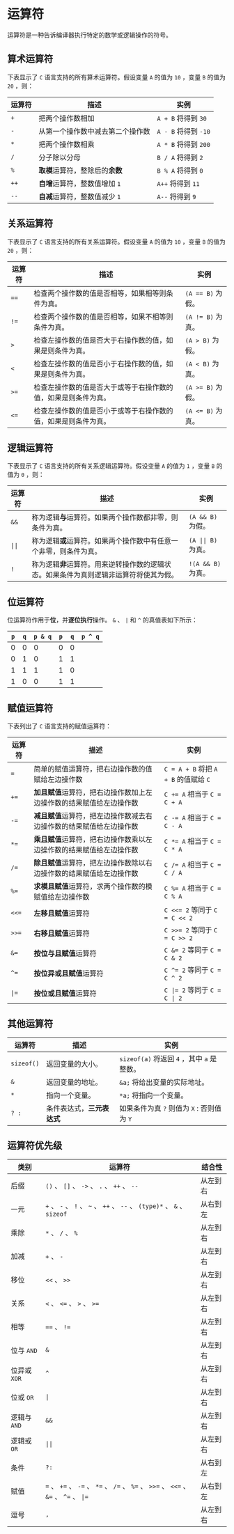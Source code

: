 # 运算符

运算符是一种告诉编译器执行特定的数学或逻辑操作的符号。

## 算术运算符

下表显示了 `C` 语言支持的所有算术运算符。假设变量 `A` 的值为 `10` ，变量 `B` 的值为 `20` ，则：

|运算符|描述|实例|
|-----|-----|-----|
| `+` |把两个操作数相加| `A + B` 将得到 `30` |
| `-` |从第一个操作数中减去第二个操作数| `A - B` 将得到 `-10` |
| `*` |把两个操作数相乘| `A * B` 将得到 `200` |
| `/` |分子除以分母| `B / A` 将得到 `2` |
| `%` |**取模**运算符，整除后的**余数**| `B % A` 将得到 `0` |
| `++` |**自增**运算符，整数值增加 `1` | `A++` 将得到 `11` |
| `--` |**自减**运算符，整数值减少 `1` | `A--` 将得到 `9` |

## 关系运算符

下表显示了 `C` 语言支持的所有关系运算符。假设变量 `A` 的值为 `10` ，变量 `B` 的值为 `20` ，则：

|运算符|描述|实例|
|-----|-----|-----|
| `==` |检查两个操作数的值是否相等，如果相等则条件为真。| `(A == B)` 为假。|
| `!=` |检查两个操作数的值是否相等，如果不相等则条件为真。| `(A != B)` 为真。|
| `>` |检查左操作数的值是否大于右操作数的值，如果是则条件为真。| `(A > B)` 为假。|
| `<` |检查左操作数的值是否小于右操作数的值，如果是则条件为真。| `(A < B)` 为真。|
| `>=` |检查左操作数的值是否大于或等于右操作数的值，如果是则条件为真。| `(A >= B)` 为假。|
| `<=` |检查左操作数的值是否小于或等于右操作数的值，如果是则条件为真。| `(A <= B)` 为真。|

## 逻辑运算符

下表显示了 `C` 语言支持的所有关系逻辑运算符。假设变量 `A` 的值为 `1` ，变量 `B` 的值为 `0` ，则：

|运算符|描述|实例|
|-----|-----|-----|
| `&&` |称为逻辑**与**运算符。如果两个操作数都非零，则条件为真。| `(A && B)` 为假。|
| `\|\|` |称为逻辑**或**运算符。如果两个操作数中有任意一个非零，则条件为真。| `(A \|\| B)` 为真。|
| `!` |称为逻辑**非**运算符。用来逆转操作数的逻辑状态。如果条件为真则逻辑非运算符将使其为假。| `!(A && B)` 为真。|

## 位运算符

位运算符作用于**位**，并**逐位执行**操作。 `&` 、 `|` 和 `^` 的真值表如下所示：

| `p` | `q` | `p & q` | `p` | `q` | `p ^ q` |
|-----|-----|-----|-----|-----|------|
|0|0|0|0|0|
|0|1|0|1|1|
|1|1|1|1|0|
|1|0|0|1|1|

## 赋值运算符

下表列出了 `C` 语言支持的赋值运算符：

|运算符|描述|实例|
|-----|-----|-----|
| `=` |简单的赋值运算符，把右边操作数的值赋给左边操作数| `C = A + B` 将把 `A + B` 的值赋给 `C` |
| `+=` |**加且赋值**运算符，把右边操作数加上左边操作数的结果赋值给左边操作数| `C += A` 相当于 `C = C + A` |
| `-=` |**减且赋值**运算符，把左边操作数减去右边操作数的结果赋值给左边操作数| `C -= A` 相当于 `C = C - A` |
| `*=` |**乘且赋值**运算符，把右边操作数乘以左边操作数的结果赋值给左边操作数| `C *= A` 相当于 `C = C * A` |
| `/=` |**除且赋值**运算符，把左边操作数除以右边操作数的结果赋值给左边操作数| `C /= A` 相当于 `C = C / A` |
| `%=` |**求模且赋值**运算符，求两个操作数的模赋值给左边操作数| `C %= A` 相当于 `C = C % A` |
| `<<=` |**左移且赋值**运算符| `C <<= 2` 等同于 `C = C << 2` |
| `>>=` |**右移且赋值**运算符| `C >>= 2` 等同于 `C = C >> 2` |
| `&=` |**按位与且赋值**运算符| `C &= 2` 等同于 `C = C & 2` |
| `^=` |**按位异或且赋值**运算符| `C ^= 2` 等同于 `C = C ^ 2` |
| `\|=` | **按位或且赋值**运算符| `C \|= 2` 等同于 `C = C \| 2` |

## 其他运算符

|运算符|描述|实例|
|-----|-----|-----|
| `sizeof()` |返回变量的大小。| `sizeof(a)` 将返回 `4` ，其中 `a` 是整数。|
| `&` |返回变量的地址。|`&a;` 将给出变量的实际地址。|
| `*` |指向一个变量。| `*a;` 将指向一个变量。|
| `? :` |条件表达式，**三元表达式**|如果条件为真 `?` 则值为 `X` : 否则值为 `Y` |

## 运算符优先级

|类别|运算符|结合性 |
|-----|-----|-----|
|后缀| `()` 、 `[]` 、 `->` 、 `.` 、 `++` 、 `--` |从左到右 |
|一元| `+` 、 `-` 、 `!` 、 `~` 、 `++` 、 `--` 、 `(type)*` 、 `&` 、 `sizeof` |从右到左 |
|乘除| `*` 、 `/` 、 `%` |从左到右 |
|加减| `+` 、 `-` |从左到右 |
|移位| `<<` 、 `>>` |从左到右 |
|关系| `<` 、 `<=` 、 `>` 、 `>=` |从左到右 |
|相等| `==` 、 `!=` |从左到右 |
|位与 `AND` | `&` |从左到右 |
|位异或 `XOR` | `^` |从左到右 |
|位或 `OR` | `\|` |从左到右 |
|逻辑与 `AND` | `&&` |从左到右 |
|逻辑或 `OR` | `\|\|` |从左到右 |
|条件| `?:` |从右到左 |
|赋值| `=` 、 `+=` 、 `-=` 、 `*=` 、 `/=` 、 `%=` 、 `>>=` 、 `<<=` 、 `&=` 、 `^=` 、 `\|=` |从右到左 |
|逗号| `,` |从左到右 |

